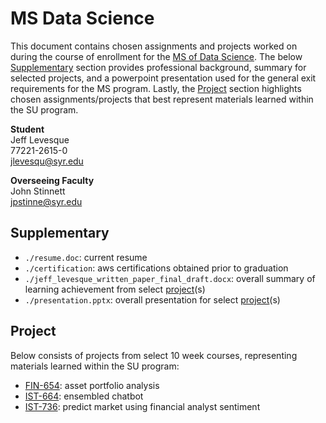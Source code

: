 # MS Data Science

This document contains chosen assignments and projects worked on during the course of enrollment for the [MS of Data Science](https://ischool.syr.edu/academics/applied-data-science-masters-degree/). The below [Supplementary](https://github.com/jeff1evesque/ist-exit-portfolio#supplementary) section provides professional background, summary for selected projects, and a powerpoint presentation used for the general exit requirements for the MS program.  Lastly, the [Project](https://github.com/jeff1evesque/ist-exit-portfolio#project) section highlights chosen assignments/projects that best represent materials learned within the SU program.

**Student**
<br/>
Jeff Levesque
<br/>
77221-2615-0
<br/>
jlevesqu@syr.edu
<br/>

**Overseeing Faculty**
<br/>
John Stinnett
<br/>
jpstinne@syr.edu

## Supplementary

- `./resume.doc`: current resume
- `./certification`: aws certifications obtained prior to graduation
- `./jeff_levesque_written_paper_final_draft.docx`: overall summary of learning achievement from select [project](https://github.com/jeff1evesque/ist-exit-portfolio#project)(s)
- `./presentation.pptx`: overall presentation for select [project](https://github.com/jeff1evesque/ist-exit-portfolio#project)(s)

## Project

Below consists of projects from select 10 week courses, representing materials learned within the SU program:

- [FIN-654](https://github.com/jeff1evesque/ist-exit-portfolio/tree/master/FIN-654_Portfolio-Analysis): asset portfolio analysis
- [IST-664](https://github.com/jeff1evesque/ist-exit-portfolio/tree/master/IST-664_Chatbot): ensembled chatbot
- [IST-736](https://github.com/jeff1evesque/ist-exit-portfolio/tree/master/IST-736_Market-Sentiment): predict market using financial analyst sentiment
